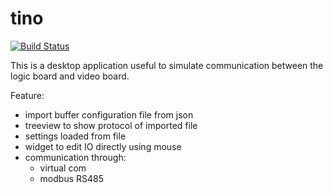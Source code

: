 # tino

[![Build Status](https://travis-ci.org/guerinoni/tino.svg?branch=master)](https://travis-ci.org/guerinoni/tino)

This is a desktop application useful to simulate communication between the logic board and video board.

Feature:
* import buffer configuration file from json
* treeview to show protocol of imported file
* settings loaded from file
* widget to edit IO directly using mouse
* communication through:
    - virtual com
    - modbus RS485